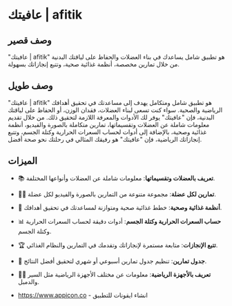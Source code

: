 # عافيتك | afitik

## وصف قصير
"عافيتك | afitik" هو تطبيق شامل يساعدك في بناء العضلات والحفاظ على لياقتك البدنية من خلال تمارين مخصصة، أنظمة غذائية صحية، وتتبع إنجازاتك بسهولة.

## وصف طويل
"عافيتك | afitik" هو تطبيق شامل ومتكامل يهدف إلى مساعدتك في تحقيق أهدافك الرياضية والصحية. سواء كنت تسعى لبناء العضلات، فقدان الوزن، أو الحفاظ على لياقتك البدنية، فإن "عافيتك" يوفر لك الأدوات والمعرفة اللازمة لتحقيق ذلك. من خلال تقديم معلومات شاملة عن العضلات وتقسيماتها، تمارين متكاملة بالصورة والفيديو، أنظمة غذائية وصحية، بالإضافة إلى أدوات لحساب السعرات الحرارية وكتلة الجسم، وتتبع إنجازاتك الرياضية، فإن "عافيتك" هو رفيقك المثالي في رحلتك نحو صحة أفضل.

## الميزات
- 📚 **تعريف بالعضلات وتقسيماتها**: معلومات شاملة عن العضلات وأنواعها المختلفة.
- 🏋️‍♂️ **تمارين لكل عضلة**: مجموعة متنوعة من التمارين بالصورة والفيديو لكل عضلة.
- 🍎 **أنظمة غذائية وصحية**: خطط غذائية صحية ومتوازنة لمساعدتك في تحقيق أهدافك.
- 📊 **حساب السعرات الحرارية وكتلة الجسم**: أدوات دقيقة لحساب السعرات الحرارية وكتلة الجسم.
- 🏆 **تتبع الإنجازات**: متابعة مستمرة لإنجازاتك وتقدمك في التمارين والنظام الغذائي.
- 📅 **جدول تمارين**: تنظيم جدول تمارين أسبوعي أو شهري لتحقيق أفضل النتائج.
- 🏋️‍♂️ **تعريف بالأجهزة الرياضية**: معلومات عن مختلف الأجهزة الرياضية مثل السير والدمبل.





- https://www.appicon.co - انشاء ايقونات للتطبيق